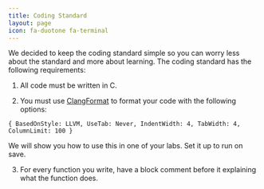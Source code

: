 ```yaml
---
title: Coding Standard
layout: page
icon: fa-duotone fa-terminal
---
```


We decided to keep the coding standard simple so you can worry less about the standard and more about learning. The coding standard has the following requirements:

1. All code must be written in C.
  
2. You must use [ClangFormat](https://clang.llvm.org/docs/ClangFormat.html) to format your code with the following options: 
  ```
  { BasedOnStyle: LLVM, UseTab: Never, IndentWidth: 4, TabWidth: 4, ColumnLimit: 100 }
  ```
  We will show you how to use this in one of your labs. Set it up to run on save.

3. For every function you write, have a block comment before it explaining what the function does.

